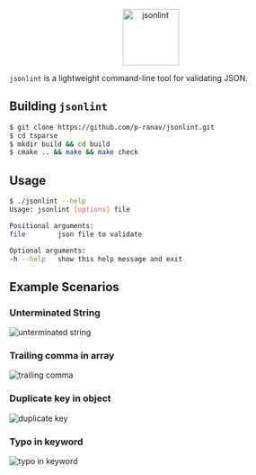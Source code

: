 <p align="center">
  <img height="100" src="https://i.imgur.com/tBgn9t9.png" alt="jsonlint"/>
</p>

`jsonlint` is a lightweight command-line tool for validating JSON.

## Building `jsonlint`

```bash
$ git clone https://github.com/p-ranav/jsonlint.git
$ cd tsparse
$ mkdir build && cd build
$ cmake .. && make && make check
```

## Usage

```bash
$ ./jsonlint --help
Usage: jsonlint [options] file 

Positional arguments:
file      	json file to validate

Optional arguments:
-h --help 	show this help message and exit
```

## Example Scenarios

### Unterminated String

<img src="https://i.imgur.com/CraG7PY.png" alt="unterminated string"/>

### Trailing comma in array

<img src="https://i.imgur.com/uft3FmR.png" alt="trailing comma"/>

### Duplicate key in object

<img src="https://i.imgur.com/Kgee8Ak.png" alt="duplicate key"/>

### Typo in keyword

<img src="https://i.imgur.com/BOon2Q4.png" alt="typo in keyword"/>
